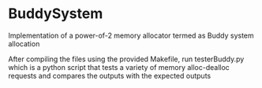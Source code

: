 # BuddySystem
Implementation of a power-of-2 memory allocator termed as Buddy system allocation

After compiling the files using the provided Makefile, run testerBuddy.py which is a python script that tests a variety of memory alloc-dealloc requests and 
compares the outputs with the expected outputs
